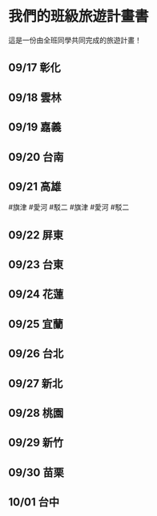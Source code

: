 # 我們的班級旅遊計畫書

這是一份由全班同學共同完成的旅遊計畫！

## 09/17 彰化


## 09/18 雲林


## 09/19 嘉義


## 09/20 台南


## 09/21 高雄
#旗津
#愛河
#駁二
#旗津
#愛河
#駁二
## 09/22 屏東


## 09/23 台東


## 09/24 花蓮


## 09/25 宜蘭


## 09/26 台北


## 09/27 新北


## 09/28 桃園


## 09/29 新竹


## 09/30 苗栗


## 10/01 台中



